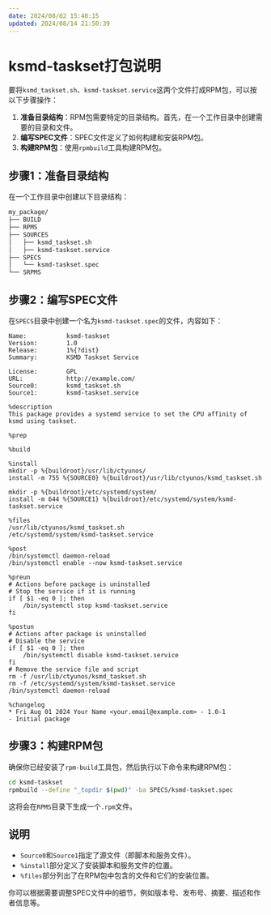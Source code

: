 ```yaml
---
date: 2024/08/02 15:40:15
updated: 2024/08/14 21:50:39
---
```


# ksmd-taskset打包说明

要将`ksmd_taskset.sh`、`ksmd-taskset.service`这两个文件打成RPM包，可以按以下步骤操作：

1. **准备目录结构**：RPM包需要特定的目录结构。首先，在一个工作目录中创建需要的目录和文件。
2. **编写SPEC文件**：SPEC文件定义了如何构建和安装RPM包。
3. **构建RPM包**：使用`rpmbuild`工具构建RPM包。

## 步骤1：准备目录结构

在一个工作目录中创建以下目录结构：

```bash
my_package/
├── BUILD
├── RPMS
├── SOURCES
│   ├── ksmd_taskset.sh
│   ├── ksmd-taskset.service
├── SPECS
│   └── ksmd-taskset.spec
└── SRPMS
```

## 步骤2：编写SPEC文件

在`SPECS`目录中创建一个名为`ksmd-taskset.spec`的文件，内容如下：

```spec
Name:           ksmd-taskset
Version:        1.0
Release:        1%{?dist}
Summary:        KSMD Taskset Service

License:        GPL
URL:            http://example.com/
Source0:        ksmd_taskset.sh
Source1:        ksmd-taskset.service

%description
This package provides a systemd service to set the CPU affinity of ksmd using taskset.

%prep

%build

%install
mkdir -p %{buildroot}/usr/lib/ctyunos/
install -m 755 %{SOURCE0} %{buildroot}/usr/lib/ctyunos/ksmd_taskset.sh

mkdir -p %{buildroot}/etc/systemd/system/
install -m 644 %{SOURCE1} %{buildroot}/etc/systemd/system/ksmd-taskset.service

%files
/usr/lib/ctyunos/ksmd_taskset.sh
/etc/systemd/system/ksmd-taskset.service

%post
/bin/systemctl daemon-reload
/bin/systemctl enable --now ksmd-taskset.service

%preun
# Actions before package is uninstalled
# Stop the service if it is running
if [ $1 -eq 0 ]; then
    /bin/systemctl stop ksmd-taskset.service
fi

%postun
# Actions after package is uninstalled
# Disable the service
if [ $1 -eq 0 ]; then
    /bin/systemctl disable ksmd-taskset.service
fi
# Remove the service file and script
rm -f /usr/lib/ctyunos/ksmd_taskset.sh
rm -f /etc/systemd/system/ksmd-taskset.service
/bin/systemctl daemon-reload

%changelog
* Fri Aug 01 2024 Your Name <your.email@example.com> - 1.0-1
- Initial package
```

## 步骤3：构建RPM包

确保你已经安装了`rpm-build`工具包，然后执行以下命令来构建RPM包：

```bash
cd ksmd-taskset
rpmbuild --define "_topdir $(pwd)" -ba SPECS/ksmd-taskset.spec
```

这将会在`RPMS`目录下生成一个`.rpm`文件。

## 说明

- `Source0`和`Source1`指定了源文件（即脚本和服务文件）。
- `%install`部分定义了安装脚本和服务文件的位置。
- `%files`部分列出了在RPM包中包含的文件和它们的安装位置。

你可以根据需要调整SPEC文件中的细节，例如版本号、发布号、摘要、描述和作者信息等。
